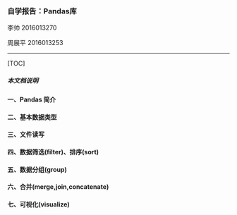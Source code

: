 ### 自学报告：Pandas库

李帅 2016013270

周展平 2016013253

------

[TOC]

##### 本文档说明



#### 一、Pandas 简介



#### 二、基本数据类型

#### 三、文件读写

#### 四、数据筛选(filter)、排序(sort)

#### 五、数据分组(group)

#### 六、合并(merge,join,concatenate)

#### 七、可视化(visualize)

